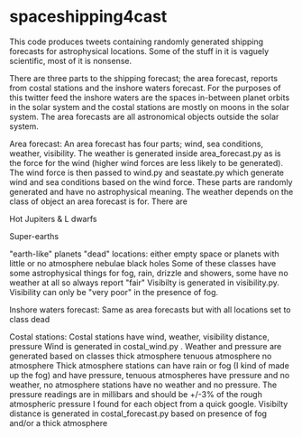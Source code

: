 # spaceshipping4cast
This code produces tweets containing randomly generated shipping forecasts for astrophysical locations. Some of the stuff in it is vaguely scientific, most of it is nonsense.

There are three parts to the shipping forecast; the area forecast, reports from costal stations and the inshore waters forecast. For the purposes of this twitter feed the inshore waters are the spaces in-between planet orbits in the solar system and the costal stations are mostly on moons in the solar system. The area forecasts are all astronomical objects outside the solar system.

Area forecast:
An area forecast has four parts; wind, sea conditions, weather, visibility. The weather is generated inside area_forecast.py as is the force for the wind (higher wind forces are less likely to be generated). The wind force is then passed to wind.py and seastate.py which generate wind and sea conditions based on the wind force. These parts are randomly generated and have no astrophysical meaning. The weather depends on the class of object an area forecast is for. There are

  Hot Jupiters & L dwarfs

  Super-earths
  
   "earth-like" planets
  "dead" locations: either empty space or planets with little or no atmosphere
  nebulae
  black holes
Some of these classes have some astrophysical things for fog, rain, drizzle and showers, some have no weather at all so always report "fair"
Visibilty is generated in visibility.py. Visibility can only be "very poor" in the presence of fog.

Inshore waters forecast:
Same as area forecasts but with all locations set to class dead

Costal stations:
Costal stations have wind, weather, visibility distance, pressure
Wind is generated in costal_wind.py . Weather and pressure are generated based on classes
  thick atmosphere
  tenuous atmosphere
  no atmosphere
Thick atmosphere stations can have rain or fog (I kind of made up the fog) and have pressure, tenuous atmospheres have pressure and no weather, no atmosphere stations have no weather and no pressure. The pressure readings are in millibars and should be +/-3% of the rough atmospheric pressure I found for each object from a quick google.
Visibilty distance is generated in costal_forecast.py based on presence of fog and/or a thick atmosphere

